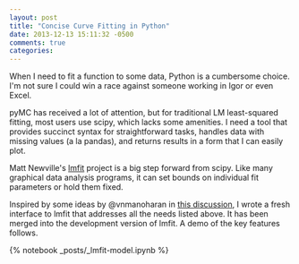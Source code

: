 ```yaml
---
layout: post
title: "Concise Curve Fitting in Python"
date: 2013-12-13 15:11:32 -0500
comments: true
categories: 
---
```


When I need to fit a function to some data, Python is a cumbersome choice. I'm not sure I could win a race against someone working in Igor or even Excel.

pyMC has received a lot of attention, but for traditional LM least-squared fitting, most users use scipy, which lacks some amenities. I need a tool that provides succinct syntax for straightforward tasks, handles data with missing values (a la pandas), and returns results in a form that I can easily plot.

Matt Newville's [lmfit](https://github.com/newville/lmfit-py/) project is a big step forward from scipy. Like many graphical data analysis programs, it can set bounds on individual fit parameters or hold them fixed.

Inspired by some ideas by @vnmanoharan in [this discussion](https://github.com/newville/lmfit-py/issues/56), I wrote a fresh interface to lmfit that addresses all the needs listed above. It has been merged into the development version of lmfit. A demo of the key features follows.

{% notebook _posts/_lmfit-model.ipynb %}
